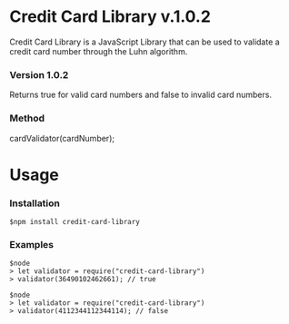 # Credit Card Library v.1.0.2
Credit Card Library is a JavaScript Library that can be used to validate a credit card number through the Luhn algorithm.

### Version 1.0.2
Returns true for valid card numbers and false to invalid card numbers.

### Method
cardValidator(cardNumber);

# Usage
### Installation
`$npm install credit-card-library`

### Examples
```
$node
> let validator = require("credit-card-library")
> validator(36490102462661); // true
```
```
$node
> let validator = require("credit-card-library")
> validator(4112344112344114); // false
```